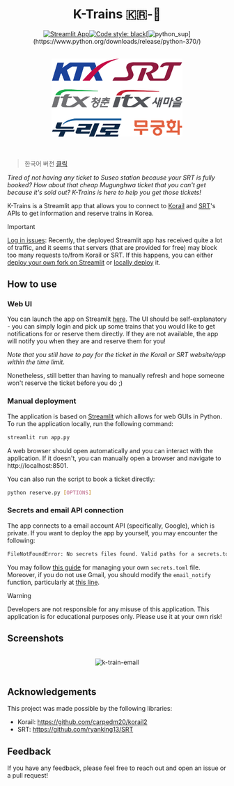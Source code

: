 <div align="center">

# K-Trains 🇰🇷-🚄


 [![Streamlit App](https://static.streamlit.io/badges/streamlit_badge_red.svg)](https://k-trains.streamlit.app)[![Code style: black](https://img.shields.io/badge/code%20style-black-000000.svg)](https://github.com/psf/black)[![python_sup](https://img.shields.io/badge/python-3.7+-blue.svg?)](https://www.python.org/downloads/release/python-370/)

<br>
<center>
<img src="assets/ktrains.png" alt="K-Trains" width="300"/>
</center>
<br>
<br>
 </div>

> 한국어 버전 [클릭](README-KR.md)


_Tired of not having any ticket to Suseo station because your SRT is fully booked? How about that cheap Mugunghwa ticket that you can't get because it's sold out? K-Trains is here to help you get those tickets!_


K-Trains is a Streamlit app that allows you to connect to [Korail](https://www.letskorail.com/) and [SRT](https://etk.srail.kr/)'s APIs to get information and reserve trains in Korea.

> [!Important]
> [Log in issues](https://github.com/fedebotu/k-trains/issues/13): Recently, the deployed Streamlit app has received quite a lot of traffic, and it seems that servers (that are provided for free) may block too many requests to/from Korail or SRT. If this happens, you can either [deploy your own fork on Streamlit](https://docs.streamlit.io/streamlit-community-cloud/deploy-your-app) or [locally deploy](#manual-deployment) it.

## How to use

### Web UI
You can launch the app on Streamlit [here](https://k-trains.streamlit.app/). The UI should be self-explanatory - you can simply login and pick up some trains that you would like to get notifications for or reserve them directly. If they are not available, the app will notify you when they are and reserve them for you! 

_Note that you still have to pay for the ticket in the Korail or SRT website/app within the time limit_.

Nonetheless, still better than having to manually refresh and hope someone won't reserve the ticket before you do ;)

### Manual deployment

The application is based on [Streamlit](https://streamlit.io/) which allows for web GUIs in Python. To run the application locally, run the following command:

```bash
streamlit run app.py
```

A web browser should open automatically and you can interact with the application. If it doesn't, you can manually open a browser and navigate to http://localhost:8501.

You can also run the script to book a ticket directly:

```bash
python reserve.py [OPTIONS]
```

### Secrets and email API connection
The app connects to a email account API (specifically, Google), which is private. If you want to deploy the app by yourself, you may encounter the following:
```bash
FileNotFoundError: No secrets files found. Valid paths for a secrets.toml file are: C:\Users\nyancat.streamlit\secrets.toml,
```
You may follow [this guide](https://docs.streamlit.io/streamlit-community-cloud/deploy-your-app/secrets-management) for managing your own `secrets.toml` file. Moreover, if you do not use Gmail, you should modify the `email_notify` function, particularly at [this line](https://github.com/fedebotu/k-trains/blob/1a1f609600f870f09e3ef8fe4e692cc082fdb3cc/ktrains/notify.py#L49C1-L50C1).

> [!WARNING]
> Developers are not responsible for any misuse of this application. This application is for educational purposes only. Please use it at your own risk!

## Screenshots

<div align="center">
<br>
<center>
<img src="https://github.com/fedebotu/k-trains/assets/48984123/55ec2078-1034-4e95-b5e2-d15de8478107" alt="k-train-email"/>
</center>
<br>
 </div>
 

## Acknowledgements

This project was made possible by the following libraries:

- Korail: https://github.com/carpedm20/korail2
- SRT: https://github.com/ryanking13/SRT


## Feedback
If you have any feedback, please feel free to reach out and open an issue or a pull request!
